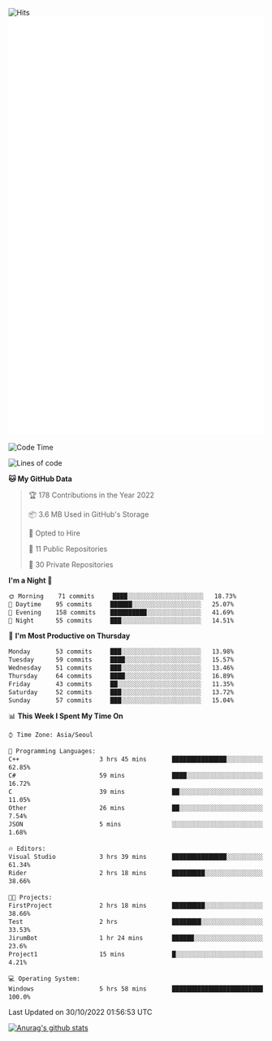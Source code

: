 ![Hits](https://hits.seeyoufarm.com/api/count/incr/badge.svg?url=https%3A%2F%2Fgithub.com%2Fkokose1234&count_bg=%2379C83D&title_bg=%23555555&icon=apple.svg&icon_color=%23E7E7E7&title=hits&edge_flat=false)
<br/>
![Metrics](https://github.com/kokose1234/kokose1234/blob/main/github-metrics.svg)

<!--START_SECTION:waka-->
![Code Time](http://img.shields.io/badge/Code%20Time-708%20hrs-blue)

![Lines of code](https://img.shields.io/badge/From%20Hello%20World%20I%27ve%20Written-904%20Thousand%20lines%20of%20code-blue)

**🐱 My GitHub Data** 

> 🏆 178 Contributions in the Year 2022
 > 
> 📦 3.6 MB Used in GitHub's Storage 
 > 
> 💼 Opted to Hire
 > 
> 📜 11 Public Repositories 
 > 
> 🔑 30 Private Repositories  
 > 
**I'm a Night 🦉** 

```text
🌞 Morning    71 commits     ████░░░░░░░░░░░░░░░░░░░░░   18.73% 
🌆 Daytime    95 commits     ██████░░░░░░░░░░░░░░░░░░░   25.07% 
🌃 Evening    158 commits    ██████████░░░░░░░░░░░░░░░   41.69% 
🌙 Night      55 commits     ███░░░░░░░░░░░░░░░░░░░░░░   14.51%

```
📅 **I'm Most Productive on Thursday** 

```text
Monday       53 commits     ███░░░░░░░░░░░░░░░░░░░░░░   13.98% 
Tuesday      59 commits     ████░░░░░░░░░░░░░░░░░░░░░   15.57% 
Wednesday    51 commits     ███░░░░░░░░░░░░░░░░░░░░░░   13.46% 
Thursday     64 commits     ████░░░░░░░░░░░░░░░░░░░░░   16.89% 
Friday       43 commits     ██░░░░░░░░░░░░░░░░░░░░░░░   11.35% 
Saturday     52 commits     ███░░░░░░░░░░░░░░░░░░░░░░   13.72% 
Sunday       57 commits     ███░░░░░░░░░░░░░░░░░░░░░░   15.04%

```


📊 **This Week I Spent My Time On** 

```text
⌚︎ Time Zone: Asia/Seoul

💬 Programming Languages: 
C++                      3 hrs 45 mins       ███████████████░░░░░░░░░░   62.85% 
C#                       59 mins             ████░░░░░░░░░░░░░░░░░░░░░   16.72% 
C                        39 mins             ██░░░░░░░░░░░░░░░░░░░░░░░   11.05% 
Other                    26 mins             ██░░░░░░░░░░░░░░░░░░░░░░░   7.54% 
JSON                     5 mins              ░░░░░░░░░░░░░░░░░░░░░░░░░   1.68%

🔥 Editors: 
Visual Studio            3 hrs 39 mins       ███████████████░░░░░░░░░░   61.34% 
Rider                    2 hrs 18 mins       █████████░░░░░░░░░░░░░░░░   38.66%

🐱‍💻 Projects: 
FirstProject             2 hrs 18 mins       █████████░░░░░░░░░░░░░░░░   38.66% 
Test                     2 hrs               ████████░░░░░░░░░░░░░░░░░   33.53% 
JirumBot                 1 hr 24 mins        ██████░░░░░░░░░░░░░░░░░░░   23.6% 
Project1                 15 mins             █░░░░░░░░░░░░░░░░░░░░░░░░   4.21%

💻 Operating System: 
Windows                  5 hrs 58 mins       █████████████████████████   100.0%

```


 Last Updated on 30/10/2022 01:56:53 UTC
<!--END_SECTION:waka-->

[![Anurag's github stats](https://github-readme-stats.vercel.app/api?username=kokose1234&theme=dracula)](https://github.com/anuraghazra/github-readme-stats)



	

